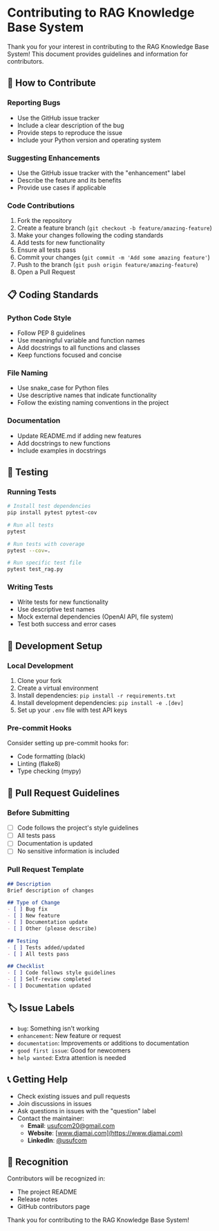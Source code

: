 # Contributing to RAG Knowledge Base System

Thank you for your interest in contributing to the RAG Knowledge Base System! This document provides guidelines and information for contributors.

## 🤝 How to Contribute

### Reporting Bugs
- Use the GitHub issue tracker
- Include a clear description of the bug
- Provide steps to reproduce the issue
- Include your Python version and operating system

### Suggesting Enhancements
- Use the GitHub issue tracker with the "enhancement" label
- Describe the feature and its benefits
- Provide use cases if applicable

### Code Contributions
1. Fork the repository
2. Create a feature branch (`git checkout -b feature/amazing-feature`)
3. Make your changes following the coding standards
4. Add tests for new functionality
5. Ensure all tests pass
6. Commit your changes (`git commit -m 'Add some amazing feature'`)
7. Push to the branch (`git push origin feature/amazing-feature`)
8. Open a Pull Request

## 📋 Coding Standards

### Python Code Style
- Follow PEP 8 guidelines
- Use meaningful variable and function names
- Add docstrings to all functions and classes
- Keep functions focused and concise

### File Naming
- Use snake_case for Python files
- Use descriptive names that indicate functionality
- Follow the existing naming conventions in the project

### Documentation
- Update README.md if adding new features
- Add docstrings to new functions
- Include examples in docstrings

## 🧪 Testing

### Running Tests
```bash
# Install test dependencies
pip install pytest pytest-cov

# Run all tests
pytest

# Run tests with coverage
pytest --cov=.

# Run specific test file
pytest test_rag.py
```

### Writing Tests
- Write tests for new functionality
- Use descriptive test names
- Mock external dependencies (OpenAI API, file system)
- Test both success and error cases

## 🔧 Development Setup

### Local Development
1. Clone your fork
2. Create a virtual environment
3. Install dependencies: `pip install -r requirements.txt`
4. Install development dependencies: `pip install -e .[dev]`
5. Set up your `.env` file with test API keys

### Pre-commit Hooks
Consider setting up pre-commit hooks for:
- Code formatting (black)
- Linting (flake8)
- Type checking (mypy)

## 📝 Pull Request Guidelines

### Before Submitting
- [ ] Code follows the project's style guidelines
- [ ] All tests pass
- [ ] Documentation is updated
- [ ] No sensitive information is included

### Pull Request Template
```markdown
## Description
Brief description of changes

## Type of Change
- [ ] Bug fix
- [ ] New feature
- [ ] Documentation update
- [ ] Other (please describe)

## Testing
- [ ] Tests added/updated
- [ ] All tests pass

## Checklist
- [ ] Code follows style guidelines
- [ ] Self-review completed
- [ ] Documentation updated
```

## 🏷️ Issue Labels

- `bug`: Something isn't working
- `enhancement`: New feature or request
- `documentation`: Improvements or additions to documentation
- `good first issue`: Good for newcomers
- `help wanted`: Extra attention is needed

## 📞 Getting Help

- Check existing issues and pull requests
- Join discussions in issues
- Ask questions in issues with the "question" label
- Contact the maintainer:
  - **Email**: usufcom20@gmail.com
  - **Website**: [www.djamai.com](https://www.djamai.com)
  - **LinkedIn**: [@usufcom](https://www.linkedin.com/in/usufcom)

## 🎉 Recognition

Contributors will be recognized in:
- The project README
- Release notes
- GitHub contributors page

Thank you for contributing to the RAG Knowledge Base System!
